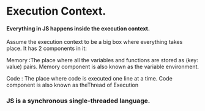 # Execution Context.

#### Everything in JS happens inside the execution context.

Assume the execution context to be a big box where everything takes place. It has 2 components in it:

Memory :The place where all the variables and functions are stored as (key: value) pairs. Memory component is also known as the variable environment.

Code : The place where code is executed one line at a time. Code component is also known as theThread of Execution

### JS is a synchronous single-threaded language.